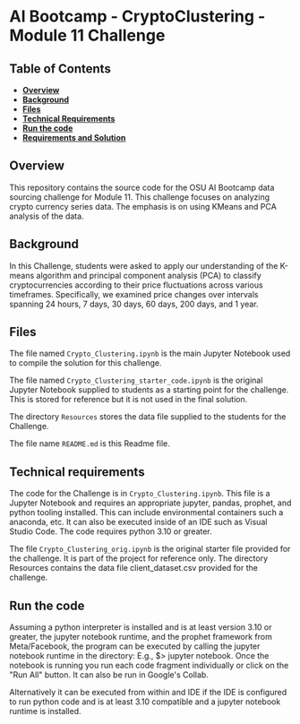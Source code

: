 # AI Bootcamp - CryptoClustering - Module 11 Challenge

## Table of Contents
*  [**Overview**](#overview)
*  [**Background**](#background)
*  [**Files**](#files)
*  [**Technical Requirements**](#technical-requirements)
*  [**Run the code**](#run-the-code)
*  [**Requirements and Solution**](#requirements-and-solution)

## Overview
This repository contains the source code for the OSU AI Bootcamp data sourcing challenge for Module 11. This challenge focuses on analyzing crypto currency series data. The emphasis is on using KMeans and PCA analysis of the data.

## Background
In this Challenge, students were asked to apply our understanding of the K-means algorithm and principal component analysis (PCA) to classify cryptocurrencies according to their price fluctuations across various timeframes. Specifically, we examined price changes over intervals spanning 24 hours, 7 days, 30 days, 60 days, 200 days, and 1 year.

## Files
The file named `Crypto_Clustering.ipynb` is the main Jupyter Notebook used to compile the solution for this challenge.

The file named `Crypto_Clustering_starter_code.ipynb` is the original Jupyter Notebook supplied to students as a starting point for the challenge. This is stored for reference but it is not used in the final solution.

The directory `Resources` stores the data file supplied to the students for the Challenge.

The file name `README.md` is this Readme file.

## Technical requirements

The code for the Challenge is in `Crypto_Clustering.ipynb`. This file is a Jupyter Notebook and requires an appropriate jupyter, pandas, prophet, and python tooling installed. This can include environmental containers such a anaconda, etc. It can also be executed inside of an IDE such as Visual Studio Code. The code requires python 3.10 or greater.

The file `Crypto_Clustering_orig.ipynb` is the original starter file provided for the challenge. It is part of the project for reference only. The directory Resources contains the data file client_dataset.csv provided for the challenge.


## Run the code
Assuming a python interpreter is installed and is at least version 3.10 or greater, the jupyter notebook runtime, and the prophet framework from Meta/Facebook, the program can be executed by calling the jupyter notebook runtime in the directory: E.g., $> jupyter notebook. Once the notebook is running you run each code fragment individually or click on the "Run All" button. It can also be run in Google's Collab.

Alternatively it can be executed from within and IDE if the IDE is configured to run python code and is at least 3.10 compatible and a jupyter notebook runtime is installed.
